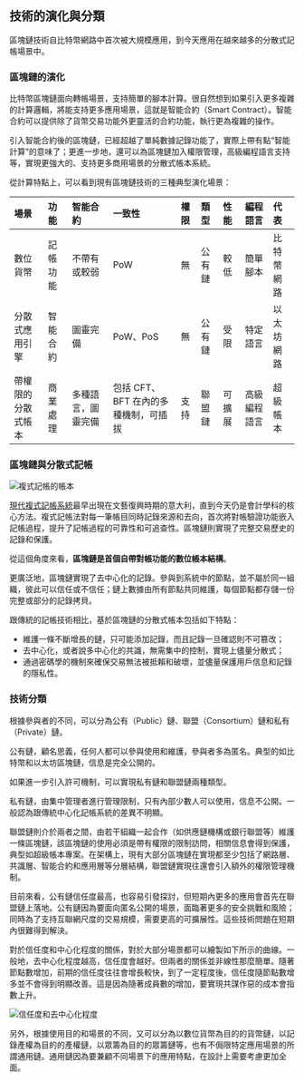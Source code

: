 ## 技術的演化與分類

區塊鏈技術自比特幣網路中首次被大規模應用，到今天應用在越來越多的分散式記帳場景中。

### 區塊鏈的演化

比特幣區塊鏈面向轉帳場景，支持簡單的腳本計算。很自然想到如果引入更多複雜的計算邏輯，將能支持更多應用場景，這就是智能合約（Smart Contract）。智能合約可以提供除了貨幣交易功能外更靈活的合約功能，執行更為複雜的操作。

引入智能合約後的區塊鏈，已經超越了單純數據記錄功能了，實際上帶有點“智能計算”的意味了；更進一步地，還可以為區塊鏈加入權限管理，高級編程語言支持等，實現更強大的、支持更多商用場景的分散式帳本系統。

從計算特點上，可以看到現有區塊鏈技術的三種典型演化場景：

| 場景 | 功能 | 智能合約 | 一致性 | 權限 | 類型 | 性能 | 編程語言 | 代表 |
| :--- | :--- | :--- | :--- | :--- | :--- | :--- | :--- | :--- |
| 數位貨幣 | 記帳功能 | 不帶有或較弱 | PoW | 無 | 公有鏈 | 較低 | 簡單腳本 | 比特幣網路 |
| 分散式應用引擎 | 智能合約 | 圖靈完備 | PoW、PoS | 無 | 公有鏈 | 受限 | 特定語言 | 以太坊網路 |
| 帶權限的分散式帳本 | 商業處理 | 多種語言，圖靈完備 | 包括 CFT、BFT 在內的多種機制，可插拔 | 支持 | 聯盟鏈 | 可擴展 | 高級編程語言 | 超級帳本 |

### 區塊鏈與分散式記帳

![複式記帳的帳本](_images/ledger.jpg)

[現代複式記帳系統](https://zh.wikipedia.org/wiki/%E5%A4%8D%E5%BC%8F%E7%B0%BF%E8%AE%B0)最早出現在文藝復興時期的意大利，直到今天仍是會計學科的核心方法。複式記帳法對每一筆帳目同時記錄來源和去向，首次將對帳驗證功能嵌入記帳過程，提升了記帳過程的可靠性和可追查性。區塊鏈則實現了完整交易歷史的記錄和保護。

從這個角度來看，**區塊鏈是首個自帶對帳功能的數位帳本結構**。

更廣泛地，區塊鏈實現了去中心化的記錄。參與到系統中的節點，並不屬於同一組織，彼此可以信任或不信任；鏈上數據由所有節點共同維護，每個節點都存儲一份完整或部分的記錄拷貝。

跟傳統的記帳技術相比，基於區塊鏈的分散式帳本包括如下特點：

* 維護一條不斷增長的鏈，只可能添加記錄，而且記錄一旦確認則不可篡改；
* 去中心化，或者說多中心化的共識，無需集中的控制，實現上儘量分散式；
* 通過密碼學的機制來確保交易無法被抵賴和破壞，並儘量保護用戶信息和記錄的隱私性。

### 技術分類

根據參與者的不同，可以分為公有（Public）鏈、聯盟（Consortium）鏈和私有（Private）鏈。

公有鏈，顧名思義，任何人都可以參與使用和維護，參與者多為匿名。典型的如比特幣和以太坊區塊鏈，信息是完全公開的。

如果進一步引入許可機制，可以實現私有鏈和聯盟鏈兩種類型。

私有鏈，由集中管理者進行管理限制，只有內部少數人可以使用，信息不公開。一般認為跟傳統中心化記帳系統的差異不明顯。

聯盟鏈則介於兩者之間，由若干組織一起合作（如供應鏈機構或銀行聯盟等）維護一條區塊鏈，該區塊鏈的使用必須是帶有權限的限制訪問，相關信息會得到保護，典型如超級帳本專案。在架構上，現有大部分區塊鏈在實現都至少包括了網路層、共識層、智能合約和應用層等分層結構，聯盟鏈實現往還會引入額外的權限管理機制。

目前來看，公有鏈信任度最高，也容易引發探討，但短期內更多的應用會首先在聯盟鏈上落地。公有鏈因為要面向匿名公開的場景，面臨著更多的安全挑戰和風險；同時為了支持互聯網尺度的交易規模，需要更高的可擴展性。這些技術問題在短期內很難得到解決。

對於信任度和中心化程度的關係，對於大部分場景都可以繪製如下所示的曲線。一般地，去中心化程度越高，信任度會越好。但兩者的關係並非線性那麼簡單。隨著節點數增加，前期的信任度往往會增長較快，到了一定程度後，信任度隨節點數增多並不會得到明顯改善。這是因為隨著成員數的增加，要實現共謀作惡的成本會指數上升。

![信任度和去中心化程度](_images/trust_curve.png)

另外，根據使用目的和場景的不同，又可以分為以數位貨幣為目的的貨幣鏈，以記錄產權為目的的產權鏈，以眾籌為目的的眾籌鏈等，也有不侷限特定應用場景的所謂通用鏈。通用鏈因為要兼顧不同場景下的應用特點，在設計上需要考慮更加全面。
